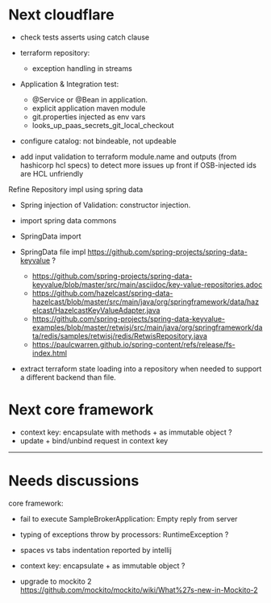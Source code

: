 
# Next cloudflare

- check tests asserts using catch clause

- terraform repository: 
   - exception handling in streams

- Application & Integration test: 
   - @Service or @Bean in application.
   - explicit application maven module
   - git.properties injected as env vars
   - looks_up_paas_secrets_git_local_checkout


- configure catalog: not bindeable, not updeable

- add input validation to terraform module.name and outputs (from hashicorp hcl specs) to detect more issues up front if OSB-injected ids are HCL unfriendly   


Refine Repository impl using spring data
- Spring injection of Validation: constructor injection.
- import spring data commons
- SpringData import
- SpringData file impl https://github.com/spring-projects/spring-data-keyvalue ?
    - https://github.com/spring-projects/spring-data-keyvalue/blob/master/src/main/asciidoc/key-value-repositories.adoc
    - https://github.com/hazelcast/spring-data-hazelcast/blob/master/src/main/java/org/springframework/data/hazelcast/HazelcastKeyValueAdapter.java
    - https://github.com/spring-projects/spring-data-keyvalue-examples/blob/master/retwisj/src/main/java/org/springframework/data/redis/samples/retwisj/redis/RetwisRepository.java
    - https://paulcwarren.github.io/spring-content/refs/release/fs-index.html


- extract terraform state loading into a repository when needed to support a different backend than file.
 

# Next core framework

- context key: encapsulate with methods + as immutable object ?
- update + bind/unbind request in context key
 
 
---------------
# Needs discussions


core framework:
- fail to execute SampleBrokerApplication:  Empty reply from server

- typing of exceptions throw by processors: RuntimeException ?
- spaces vs tabs indentation reported by intellij
- context key: encapsulate + as immutable object ?
- upgrade to mockito 2 https://github.com/mockito/mockito/wiki/What%27s-new-in-Mockito-2 


